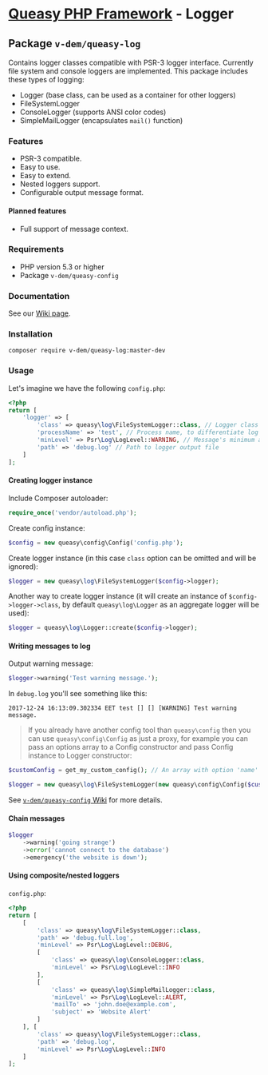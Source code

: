 # [Queasy PHP Framework](https://github.com/v-dem/queasy-app/) - Logger

## Package `v-dem/queasy-log`

Contains logger classes compatible with PSR-3 logger interface. Currently file system and console loggers are implemented.
This package includes these types of logging:

* Logger (base class, can be used as a container for other loggers)
* FileSystemLogger
* ConsoleLogger (supports ANSI color codes)
* SimpleMailLogger (encapsulates `mail()` function)

### Features

* PSR-3 compatible.
* Easy to use.
* Easy to extend.
* Nested loggers support.
* Configurable output message format.

#### Planned features

* Full support of message context.

### Requirements

* PHP version 5.3 or higher
* Package `v-dem/queasy-config`

### Documentation

See our [Wiki page](https://github.com/v-dem/queasy-log/wiki).

### Installation

    composer require v-dem/queasy-log:master-dev

### Usage

Let's imagine we have the following `config.php`:

```php
<?php
return [
    'logger' => [
        'class' => queasy\log\FileSystemLogger::class, // Logger class to be instantiated
        'processName' => 'test', // Process name, to differentiate log messages from different sources
        'minLevel' => Psr\Log\LogLevel::WARNING, // Message's minimum acceptable log level
        'path' => 'debug.log' // Path to logger output file
    ]
];
```

#### Creating logger instance

Include Composer autoloader:

```php
require_once('vendor/autoload.php');
```

Create config instance:

```php
$config = new queasy\config\Config('config.php');
```

Create logger instance (in this case `class` option can be omitted and will be ignored):

```php
$logger = new queasy\log\FileSystemLogger($config->logger);
```

Another way to create logger instance (it will create an instance of `$config->logger->class`, by default `queasy\log\Logger`
as an aggregate logger will be used):

```php
$logger = queasy\log\Logger::create($config->logger);
```

#### Writing messages to log

Output warning message:

```php
$logger->warning('Test warning message.');
```

In `debug.log` you'll see something like this:

    2017-12-24 16:13:09.302334 EET test [] [] [WARNING] Test warning message.

> If you already have another config tool than `queasy\config` then you can use `queasy\config\Config` as just a proxy,
> for example you can pass an options array to a Config constructor and pass Config instance to Logger constructor:

```php
$customConfig = get_my_custom_config(); // An array with option 'name' => 'value' pairs, may include nested arrays

$logger = new queasy\log\FileSystemLogger(new queasy\config\Config($customConfig));
```

See [`v-dem/queasy-config` Wiki](https://github.com/v-dem/queasy-config/wiki) for more details.

#### Chain messages

```php
$logger
    ->warning('going strange')
    ->error('cannot connect to the database')
    ->emergency('the website is down');
```

#### Using composite/nested loggers

`config.php`:
```php
<?php
return [
    [
        'class' => queasy\log\FileSystemLogger::class,
        'path' => 'debug.full.log',
        'minLevel' => Psr\Log\LogLevel::DEBUG,
        [
            'class' => queasy\log\ConsoleLogger::class,
            'minLevel' => Psr\Log\LogLevel::INFO
        ],
        [
            'class' => queasy\log\SimpleMailLogger::class,
            'minLevel' => Psr\Log\LogLevel::ALERT,
            'mailTo' => 'john.doe@example.com',
            'subject' => 'Website Alert'
        ]
    ], [
        'class' => queasy\log\FileSystemLogger::class,
        'path' => 'debug.log',
        'minLevel' => Psr\Log\LogLevel::INFO
    ]
];
```


